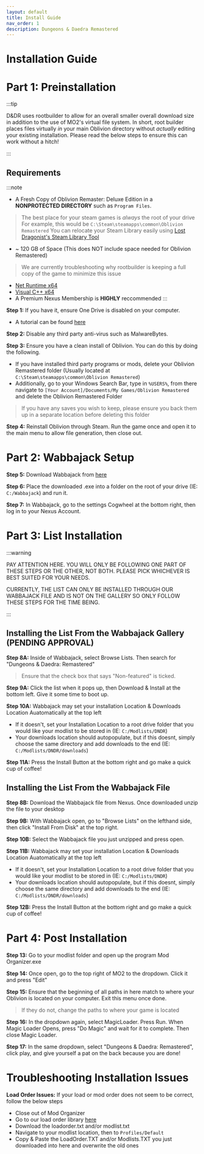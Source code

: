 ```yaml
---
layout: default
title: Install Guide
nav_order: 1
description: Dungeons & Daedra Remastered
---
```


# Installation Guide

# Part 1: Preinstallation

:::tip

D&DR uses rootbuilder to allow for an overall smaller overall download size in addition to the use of MO2's virtual file system. In short, root builder places files virtually *in* your main Oblivion directory without *actually* editing your existing installation. Please read the below steps to ensure this can work without a hitch!

:::


## Requirements
:::note

- A Fresh Copy of Oblivion Remaster: Deluxe Edition in a **NONPROTECTED DIRECTORY** such as `Program Files`.
> The best place for your steam games is *always* the root of your drive
> For example, this would be `C:\Steam\steamapps\common\Oblivion Remastered`
> You can relocate your Steam Library easily using [Lost Dragonist's Steam Library Tool](https://github.com/LostDragonist/steam-library-setup-tool/wiki/Usage-Guide)

- ~ 120 GB of Space (This does NOT include space needed for Oblivion Remastered)
> We are currently troubleshooting why rootbuilder is keeping a full copy of the game to minimize this issue

- [Net Runtime x64](https://dotnet.microsoft.com/en-us/download/dotnet/thank-you/runtime-8.0.5-windows-x64-installer)
- [Visual C++ x64](https://aka.ms/vs/17/release/vc_redist.x64.exe)
- A Premium Nexus Membership is **HIGHLY** reccommended 
:::


**Step 1:** If you have it, ensure One Drive is disabled on your computer.
- A tutorial can be found [here](https://support.microsoft.com/en-us/office/turn-off-disable-or-uninstall-onedrive-f32a17ce-3336-40fe-9c38-6efb09f944b0)

**Step 2:** Disable any third party anti-virus such as MalwareBytes.

**Step 3:** Ensure you have a clean install of Oblivion. You can do this by doing the following.
- If you have installed third party programs or mods, delete your Oblivion Remastered folder (Usually located at `C:\Steam\steamapps\common\Oblivion Remastered`)
- Additionally, go to your Windows Search Bar, type in `%USERS%`, from there navigate to `[Your Account]/Documents/My Games/Oblivion Remastered` and delete the Oblivion Remastered Folder
> If you have any saves you wish to keep, please ensure you back them up in a separate location before deleting this folder

**Step 4:** Reinstall Oblivion through Steam. Run the game once and open it to the main menu to allow file generation, then close out. 

# Part 2: Wabbajack Setup

**Step 5:** Download Wabbajack from [here](https://github.com/wabbajack-tools/wabbajack/releases/latest/download/Wabbajack.exe)

**Step 6:** Place the downloaded .exe into a folder on the root of your drive (IE: `C:/Wabbajack`) and run it.

**Step 7:** In Wabbajack, go to the settings Cogwheel at the bottom right, then log in to your Nexus Account.


# Part 3: List Installation

:::warning

PAY ATTENTION HERE. YOU WILL ONLY BE FOLLOWING ONE PART OF THESE STEPS OR THE OTHER, NOT BOTH. PLEASE PICK WHICHEVER IS BEST SUITED FOR YOUR NEEDS.

CURRENTLY, THE LIST CAN ONLY BE INSTALLED THROUGH OUR WABBAJACK FILE AND IS NOT ON THE GALLERY SO ONLY FOLLOW THESE STEPS FOR THE TIME BEING.

:::

## Installing the List From the Wabbajack Gallery (PENDING APPROVAL)

**Step 8A:** Inside of Wabbajack, select Browse Lists. Then search for "Dungeons & Daedra: Remastered"
> Ensure that the check box that says "Non-featured" is ticked.

**Step 9A:** Click the list when it pops up, then Download & Install at the bottom left. Give it some time to boot up.

**Step 10A:** Wabbajack may set your installation Location & Downloads Location Auatomatically at the top left
- If it doesn't, set your Installation Location to a root drive folder that you would like your modlist to be stored in (IE: `C:/Modlists/DNDR`)
- Your downloads location should autopopulate, but if this doesnt, simply choose the same directory and add downloads to the end (IE: `C:/Modlists/DNDR/downloads`)

**Step 11A:** Press the Install Button at the bottom right and go make a quick cup of coffee!

## Installing the List From the Wabbajack File

**Step 8B:** Download the Wabbajack file from Nexus. Once downloaded unzip the file to your desktop

**Step 9B:** With Wabbajack open, go to "Browse Lists" on the lefthand side, then click "Install From Disk" at the top right.

**Step 10B:** Select the Wabbajack file you just unzipped and press open.

**Step 11B:** Wabbajack may set your installation Location & Downloads Location Auatomatically at the top left
- If it doesn't, set your Installation Location to a root drive folder that you would like your modlist to be stored in (IE: `C:/Modlists/DNDR`)
- Your downloads location should autopopulate, but if this doesnt, simply choose the same directory and add downloads to the end (IE: `C:/Modlists/DNDR/downloads`)

**Step 12B:** Press the Install Button at the bottom right and go make a quick cup of coffee!

# Part 4: Post Installation

**Step 13:** Go to your modlist folder and open up the program Mod Organizer.exe

**Step 14:** Once open, go to the top right of MO2 to the dropdown. Click it and press "Edit"

**Step 15:** Ensure that the beginning of all paths in here match to where your Oblivion is located on your computer. Exit this menu once done.
> If they do not, change the paths to where your game is located

**Step 16:** In the dropdown again, select MagicLoader. Press Run. When Magic Loader Opens, press "Do Magic" and wait for it to complete. Then close Magic Loader.

**Step 17:** In the same dropdown, select "Dungeons & Daedra: Remastered", click play, and give yourself a pat on the back because you are done!

# Troubleshooting Installation Issues

**Load Order Issues:** If your load or mod order does not seem to be correct, follow the below steps
- Close out of Mod Organizer
- Go to our load order library [here]()
- Download the loadorder.txt and/or modlist.txt
- Navigate to your modlist location, then to `Profiles/Default`
- Copy & Paste the LoadOrder.TXT and/or Modlists.TXT you just downloaded into here and overwrite the old ones

